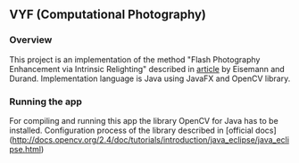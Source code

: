 VYF (Computational Photography)
-------------

### Overview
This project is an implementation of the method "Flash Photography Enhancement via Intrinsic Relighting" described in [article](http://people.csail.mit.edu/fredo/PUBLI/flash/) by Eisemann and Durand.
Implementation language is Java using JavaFX and OpenCV library.

### Running the app
For compiling and running this app the library OpenCV for Java has to be installed. 
Configuration process of the library described in [official docs] (http://docs.opencv.org/2.4/doc/tutorials/introduction/java_eclipse/java_eclipse.html) 
